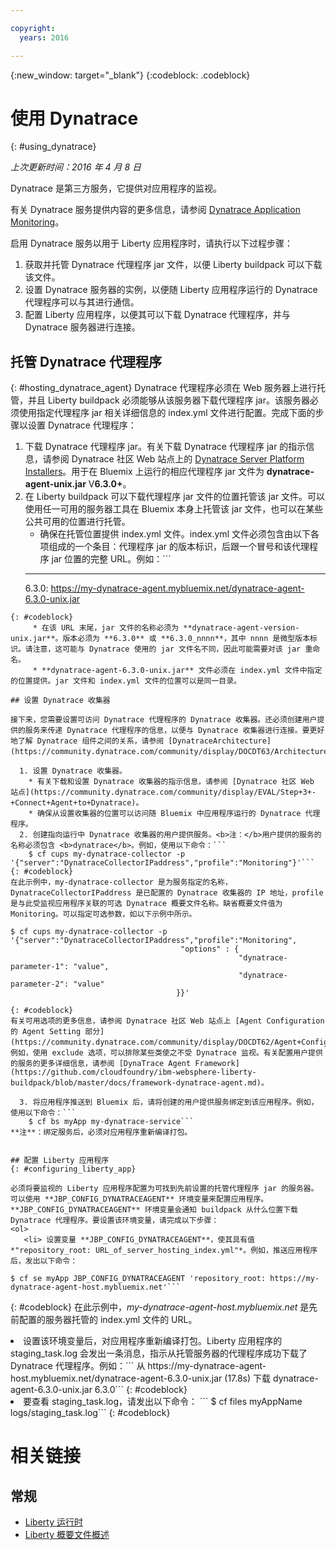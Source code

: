 ```yaml
---

copyright:
  years: 2016

---
```


{:new_window: target="_blank"}
{:codeblock: .codeblock}

# 使用 Dynatrace
{: #using_dynatrace}

*上次更新时间：2016 年 4 月 8 日*

Dynatrace 是第三方服务，它提供对应用程序的监视。

有关 Dynatrace 服务提供内容的更多信息，请参阅 [Dynatrace Application Monitoring](http://www.dynatrace.com/en/products/application-monitoring.html)。

启用 Dynatrace 服务以用于 Liberty 应用程序时，请执行以下过程步骤：

1. 获取并托管 Dynatrace 代理程序 jar 文件，以便 Liberty buildpack 可以下载该文件。
2. 设置 Dynatrace 服务器的实例，以便随 Liberty 应用程序运行的 Dynatrace 代理程序可以与其进行通信。
3. 配置 Liberty 应用程序，以便其可以下载 Dynatrace 代理程序，并与 Dynatrace 服务器进行连接。

## 托管 Dynatrace 代理程序
{: #hosting_dynatrace_agent}
Dynatrace 代理程序必须在 Web 服务器上进行托管，并且 Liberty buildpack 必须能够从该服务器下载代理程序 jar。该服务器必须使用指定代理程序 jar 相关详细信息的 index.yml 文件进行配置。完成下面的步骤以设置 Dynatrace 代理程序：
  1. 下载 Dynatrace 代理程序 jar。有关下载 Dynatrace 代理程序 jar 的指示信息，请参阅 Dynatrace 社区 Web 站点上的 [Dynatrace Server Platform Installers](https://community.dynatrace.com/community/display/EVAL/Step+1+-+Download+and+install+Dynatrace)。用于在 Bluemix 上运行的相应代理程序 jar 文件为 **dynatrace-agent-unix.jar** V**6.3.0+**。
  2. 在 Liberty buildpack 可以下载代理程序 jar 文件的位置托管该 jar 文件。可以使用任一可用的服务器工具在 Bluemix 本身上托管该 jar 文件，也可以在某些公共可用的位置进行托管。
     * 确保在托管位置提供 index.yml 文件。index.yml 文件必须包含由以下各项组成的一个条目：代理程序 jar 的版本标识，后跟一个冒号和该代理程序 jar 位置的完整 URL。例如：```
      ---
      6.3.0: https://my-dynatrace-agent.mybluemix.net/dynatrace-agent-6.3.0-unix.jar
```
{: #codeblock}
     * 在该 URL 末尾，jar 文件的名称必须为 **dynatrace-agent-version-unix.jar**。版本必须为 **6.3.0** 或 **6.3.0_nnnn**，其中 nnnn 是微型版本标识。请注意，这可能与 Dynatrace 使用的 jar 文件名不同，因此可能需要对该 jar 重命名。       
     * **dynatrace-agent-6.3.0-unix.jar** 文件必须在 index.yml 文件中指定的位置提供。jar 文件和 index.yml 文件的位置可以是同一目录。

## 设置 Dynatrace 收集器

接下来，您需要设置可访问 Dynatrace 代理程序的 Dynatrace 收集器。还必须创建用户提供的服务来传递 Dynatrace 代理程序的信息，以便与 Dynatrace 收集器进行连接。要更好地了解 Dynatrace 组件之间的关系，请参阅 [DynatraceArchitecture](https://community.dynatrace.com/community/display/DOCDT63/Architecture)。

  1. 设置 Dynatrace 收集器。
    * 有关下载和设置 Dynatrace 收集器的指示信息，请参阅 [Dynatrace 社区 Web 站点](https://community.dynatrace.com/community/display/EVAL/Step+3+-+Connect+Agent+to+Dynatrace)。
    * 确保从设置收集器的位置可以访问随 Bluemix 中应用程序运行的 Dynatrace 代理程序。
  2. 创建指向运行中 Dynatrace 收集器的用户提供服务。<b>注：</b>用户提供的服务的名称必须包含 <b>dynatrace</b>。例如，使用以下命令：```
    $ cf cups my-dynatrace-collector -p '{"server":"DynatraceCollectorIPaddress","profile":"Monitoring"}'```
{: #codeblock}
在此示例中，my-dynatrace-collector 是为服务指定的名称，DynatraceCollectorIPaddress 是已配置的 Dynatrace 收集器的 IP 地址，profile 是与此受监视应用程序关联的可选 Dynatrace 概要文件名称。缺省概要文件值为 Monitoring。可以指定可选参数，如以下示例中所示。
```
    $ cf cups my-dynatrace-collector -p '{"server":"DynatraceCollectorIPaddress","profile":"Monitoring",
                                          "options" : {
                                                       "dynatrace-parameter-1": "value",
                                                       "dynatrace-parameter-2": "value"
                                         }}'
```
{: #codeblock}
有关可用选项的更多信息，请参阅 Dynatrace 社区 Web 站点上 [Agent Configuration 的 Agent Setting 部分](https://community.dynatrace.com/community/display/DOCDT62/Agent+Configuration)。例如，使用 exclude 选项，可以排除某些类使之不受 Dynatrace 监视。有关配置用户提供的服务的更多详细信息，请参阅 [DynaTrace Agent Framework](https://github.com/cloudfoundry/ibm-websphere-liberty-buildpack/blob/master/docs/framework-dynatrace-agent.md)。

  3. 将应用程序推送到 Bluemix 后，请将创建的用户提供服务绑定到该应用程序。例如，使用以下命令：```
    $ cf bs myApp my-dynatrace-service```
**注**：绑定服务后，必须对应用程序重新编译打包。


## 配置 Liberty 应用程序
{: #configuring_liberty_app}

必须将要监视的 Liberty 应用程序配置为可找到先前设置的托管代理程序 jar 的服务器。可以使用 **JBP_CONFIG_DYNATRACEAGENT** 环境变量来配置应用程序。**JBP_CONFIG_DYNATRACEAGENT** 环境变量会通知 buildpack 从什么位置下载 Dynatrace 代理程序。要设置该环境变量，请完成以下步骤：
<ol>
   <li> 设置变量 **JBP_CONFIG_DYNATRACEAGENT**，使其具有值 *"repository_root: URL_of_server_hosting_index.yml"*。例如，推送应用程序后，发出以下命令：
```
    $ cf se myApp JBP_CONFIG_DYNATRACEAGENT 'repository_root: https://my-dynatrace-agent-host.mybluemix.net'```
{: #codeblock}
在此示例中，*my-dynatrace-agent-host.mybluemix.net* 是先前配置的服务器托管的 index.yml 文件的 URL。
  </li>
  <li> 设置该环境变量后，对应用程序重新编译打包。Liberty 应用程序的 staging_task.log 会发出一条消息，指示从托管服务器的代理程序成功下载了 Dynatrace 代理程序。例如：```
    从 https://my-dynatrace-agent-host.mybluemix.net/dynatrace-agent-6.3.0-unix.jar (17.8s) 下载 dynatrace-agent-6.3.0-unix.jar 6.3.0```
{: #codeblock}
</li>
<li>要查看 staging_task.log，请发出以下命令：
```
    $ cf files myAppName logs/staging_task.log```
{: #codeblock}
</li>
</ol>

# 相关链接
## 常规
* [Liberty 运行时](index.html)
* [Liberty 概要文件概述](http://www-01.ibm.com/support/knowledgecenter/SSAW57_8.5.5/com.ibm.websphere.wlp.nd.doc/ae/cwlp_about.html)
